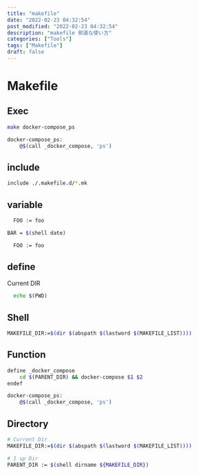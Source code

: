 ```yaml
---
title: "makefile"
date: "2022-02-23 04:32:54"
post_modified: "2022-02-23 04:32:54"
description: "makefile 邪道な使い方"
categories: ["Tools"]
tags: ["Makefile"]
draft: false
---
```


# Makefile

## Exec

```bash
make docker-compose_ps
```

```bash
docker-compose_ps:
	@$(call _docker_compose, 'ps')
```

## include

```bash
include ./.makefile.d/*.mk
```

## variable

```bash
  FOO := foo
```

```bash
BAR = $(shell date)
```

```bash
  FOO := foo
```

## define

Current DIR

```bash
  echo $(PWD)
```

## Shell

```bash
MAKEFILE_DIR:=$(dir $(abspath $(lastword $(MAKEFILE_LIST))))
```

## Function

```bash
define _docker_compose
	cd $(PARENT_DIR) && docker-compose $1 $2
endef
```

```bash
docker-compose_ps:
	@$(call _docker_compose, 'ps')
```

## Directory

```bash
# Current Dir
MAKEFILE_DIR:=$(dir $(abspath $(lastword $(MAKEFILE_LIST))))
```

```bash
# 1 up Dir
PARENT_DIR := $(shell dirname ${MAKEFILE_DIR})
```
